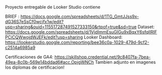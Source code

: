 Proyecto entregable de Looker Studio contiene

BRIEF : https://docs.google.com/spreadsheets/d/1TG_GmtJJss9x-dG36S7eSsCf0wcjfx1w/edit?usp=sharing&ouid=115517287491527333150&rtpof=true&sd=true
Dataset: https://docs.google.com/spreadsheets/d/1VjdImmEsuGIGu9xBqxY6sfqllRIFPCiCQWwojdWJEFk/edit?usp=sharing
Looker Dashboard: https://lookerstudio.google.com/reporting/bee36c0a-1029-479d-9cf2-c2514a6985a9

Certificaciones de GA4: https://skillshop.credential.net/9c8407fa-7bea-49ea-8c0b-569e14bddad6#acc.OpjgWNCh
Tambien adjunto en imagenes los diplomas de certificacion!



